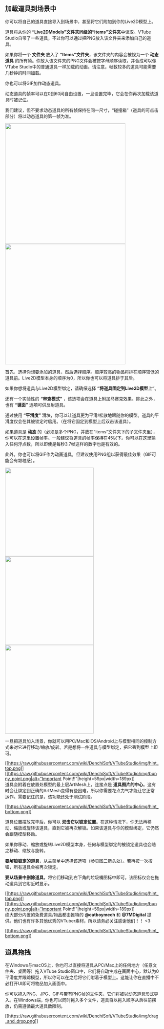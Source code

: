 ## 加载道具到场景中

你可以将自己的道具直接导入到场景中，甚至将它们附加到你的Live2D模型上。

道具将从你的 **“Live2DModels”文件夹同级的“Items”文件夹**中读取。VTube Studio自带了一些道具，不过你可以通过把PNG放入该文件夹来添加自己的道具。

如果你将一个 **文件夹** 放入了 **“Items”文件夹**，该文件夹的内容会被视为一个 **动态道具** 的所有帧。你放入该文件夹的PNG文件会被按字母顺序读取，并合成可以像VTube Studio中的普通道具一样加载的动画。请注意，帧数较多的道具可能需要几秒钟的时间加载。

你也可以将GIF加作动态道具。

动态道具的帧率可以在0到60间自由设置，一旦设置完毕，它会在你再次加载该道具时被记住。

我们建议，但不要求动态道具的所有帧保持在同一尺寸，“碰撞箱”（道具的可点击部分）将以动态道具的第一帧为准。


<p float="left">
  <img src="https://raw.githubusercontent.com/wiki/DenchiSoft/VTubeStudio/img/item_selection_list.jpg" width="394" /> 
  <img src="https://raw.githubusercontent.com/wiki/DenchiSoft/VTubeStudio/img/item_setup.jpg" width="394" /> 
</p>

首先，选择你想要添加的道具，然后选择顺序。顺序较高的物品将排在顺序较低的道具前。Live2D模型本身的顺序为0，所以你也可以将道具排于其后。

如果你想将道具与Live2D模型绑定，请确保选择 **“将道具固定到Live2D模型上”**。

还有一个实验性的 **“审查模式”** ，该选项会在道具上附加马赛克效果。除此之外，也有 **“镜面”** 选项可供反射道具。

通过使用 **“平滑度”** 滑块，你可以让道具更为平滑/松散地跟随你的模型。道具的平滑度仅会在其被锁定时启用。（在将它固定到模型上后双击该道具）。

如果道具是 **动态** 的（必须是多个PNG，并放在“items”文件夹下的子文件夹里），你可以在这里设置帧率。一般建议将道具的帧率保持在45以下。你可以在这里输入任何浮点数，所以即使是每秒3.7帧这样的数字也是有效的。

此外，你也可以将GIF作为动画道具，但建议使用PNG组以获得最佳效果（GIF可能会有颗粒感）。


<p float="left">
  <img src="https://raw.githubusercontent.com/wiki/DenchiSoft/VTubeStudio/img/item_main.jpg" width="290" /> 
  <img src="https://raw.githubusercontent.com/wiki/DenchiSoft/VTubeStudio/img/item_lock.jpg" width="290" /> 
  <img src="https://raw.githubusercontent.com/wiki/DenchiSoft/VTubeStudio/img/item_delete.jpg" width="290" /> 
</p>

一旦把道具加入场景，你就可以用PC/Mac和iOS/Android上与模型相同的控制方式来对它进行移动/缩放/旋转。若是想将一件道具与模型绑定，把它丢到模型上即可。


[[https://raw.githubusercontent.com/wiki/DenchiSoft/VTubeStudio/img/hint_top.png]]
[[https://raw.githubusercontent.com/wiki/DenchiSoft/VTubeStudio/img/bunny_point.png|alt="Important Point!!"|height=59px|width=189px]]<br/>
道具会附着在放置处模型的最上层ArtMesh上，连接点是 **道具图片的中心**。这有时会让绑定到正确的ArtMesh变得有些困难，所以你需要花点力气才能让它正常运作。需要记住的是，该功能还处于测试阶段。

[[https://raw.githubusercontent.com/wiki/DenchiSoft/VTubeStudio/img/hint_bottom.png]]

道具位置摆放完毕后，你可以 **双击它以锁定位置**。在这种情况下，你无法再移动、缩放或旋转该道具，直到它被再次解锁。如果该道具与你的模型绑定，它仍然会跟随模型移动。

如果你移动、缩放或旋转Live2D模型本身，任何与模型绑定的被锁定道具也会随之移动、缩放与旋转。

**要解锁锁定的道具**，从主菜单中选择该选项（参见图二箭头处）。若再按一次按钮，所有道具会被再次锁定。

**要从场景中删除道具**，将它们移动到右下角的垃圾桶图标中即可。该图标仅会在拖动道具到它附近时显示。

[[https://raw.githubusercontent.com/wiki/DenchiSoft/VTubeStudio/img/hint_top.png]]
[[https://raw.githubusercontent.com/wiki/DenchiSoft/VTubeStudio/img/bunny_point.png|alt="Important Point!!"|height=59px|width=189px]]<br/>
绝大部分内置的免费道具/物品都由推特的 **@catboymech** 和 **@7MDigital** 提供。他们也有许多其他优秀的VTuber素材，所以请务必关注感谢他们！！ \<3

[[https://raw.githubusercontent.com/wiki/DenchiSoft/VTubeStudio/img/hint_bottom.png]]

## 道具拖拽

在Windows与macOS上，你也可以直接将道具从PC/Mac上的任何地方（任意文件夹、桌面等）拖入VTube Studio窗口中，它们将自动生成在画面中心，默认为0平滑度并跟踪模型，所以你可以在之后将它们附着于模型上。这能让你在直播中不必打开UI即可将物品加入画面中。

你可以拖入PNG、JPG、GIF与带有PNG帧的文件夹，它们将被以动态道具形式导入。在Windows端，你也可以同时拖入多个文件，道具将以拖入顺序从后往前摆放，仍需遵循最大道具数限制。

[[https://raw.githubusercontent.com/wiki/DenchiSoft/VTubeStudio/img/drag_and_drop.png]]